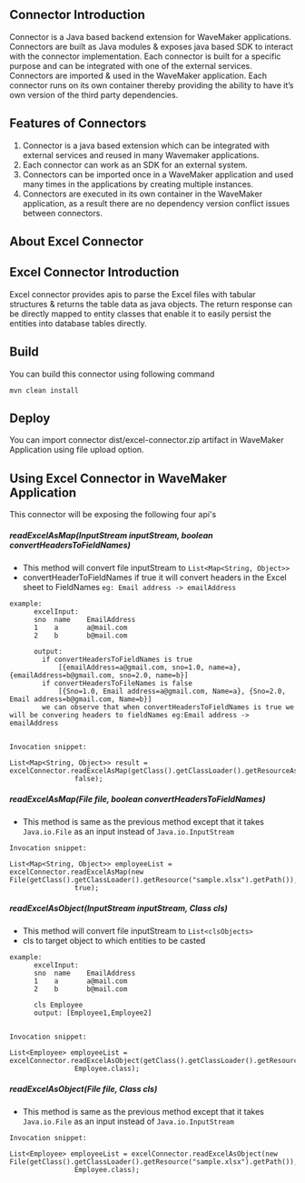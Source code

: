 ## Connector  Introduction

Connector is a Java based backend extension for WaveMaker applications. Connectors are built as Java modules & exposes java based SDK to interact with the connector implementation.
Each connector is built for a specific purpose and can be integrated with one of the external services. Connectors are imported & used in the WaveMaker application. Each connector runs on its own container thereby providing the ability to have it’s own version of the third party dependencies.

## Features of Connectors

1. Connector is a java based extension which can be integrated with external services and reused in many Wavemaker applications.
1. Each connector can work as an SDK for an external system.
1. Connectors can be imported once in a WaveMaker application and used many times in the applications by creating multiple instances.
1. Connectors are executed in its own container in the WaveMaker application, as a result there are no dependency version conflict issues between connectors.

## About Excel Connector

## Excel Connector Introduction
Excel connector provides apis to parse the Excel files with tabular structures & returns the table data as java objects. 
The return response can be directly mapped to entity classes that enable it to easily persist the entities into database tables directly.

## Build
You can build this connector using following command
```
mvn clean install
```

## Deploy
You can import connector dist/excel-connector.zip artifact in WaveMaker Application using file upload option.

## Using Excel Connector in WaveMaker Application

This connector will be exposing the following four api's 
##### readExcelAsMap(InputStream inputStream, boolean convertHeadersToFieldNames)
- This method will convert file inputStream to ``List<Map<String, Object>>`` 
- convertHeaderToFieldNames if true it will convert headers in the Excel sheet to FieldNames 
    ``eg: Email address -> emailAddress``
```
example:
      excelInput:
      sno  name    EmailAddress
      1    a       a@mail.com
      2    b       b@mail.com
     
      output:
        if convertHeadersToFieldNames is true
            [{emailAddress=a@gmail.com, sno=1.0, name=a}, {emailAddress=b@gmail.com, sno=2.0, name=b}] 
        if convertHeadersToFileNames is false
            [{Sno=1.0, Email address=a@gmail.com, Name=a}, {Sno=2.0, Email address=b@gmail.com, Name=b}] 
        we can observe that when convertHeadersToFieldNames is true we will be convering headers to fieldNames eg:Email address -> emailAddress
     
```
```
Invocation snippet:

List<Map<String, Object>> result = excelConnector.readExcelAsMap(getClass().getClassLoader().getResourceAsStream("sample.xlsx"),
                false);
```

##### readExcelAsMap(File file, boolean convertHeadersToFieldNames)
- This method  is same as the previous method except that it takes ```Java.io.File``` as an input instead of ```Java.io.InputStream```
```
Invocation snippet:

List<Map<String, Object>> employeeList = excelConnector.readExcelAsMap(new File(getClass().getClassLoader().getResource("sample.xlsx").getPath()),
                true);
```
##### readExcelAsObject(InputStream inputStream, Class<T> cls)
- This method will convert file inputStream to ``List<clsObjects>`` 
- cls to target object to which entities to be casted
```
example:
      excelInput:
      sno  name    EmailAddress
      1    a       a@mail.com
      2    b       b@mail.com
      
      cls Employee
      output: [Employee1,Employee2]
          
```
```
Invocation snippet:

List<Employee> employeeList = excelConnector.readExcelAsObject(getClass().getClassLoader().getResourceAsStream("sample.xlsx"),
                Employee.class);
```
##### readExcelAsObject(File file, Class<T> cls)
- This method  is same as the previous method except that it takes ```Java.io.File``` as an input instead of ```Java.io.InputStream```
```
Invocation snippet:

List<Employee> employeeList = excelConnector.readExcelAsObject(new File(getClass().getClassLoader().getResource("sample.xlsx").getPath()),
                Employee.class);
```